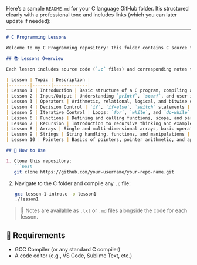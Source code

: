 Here’s a sample `README.md` for your C language GitHub folder. It’s structured clearly with a professional tone and includes links (which you can later update if needed):

---

````markdown
# C Programming Lessons

Welcome to my C Programming repository! This folder contains C source files and notes organized by lessons, covering fundamental concepts of the C language. Whether you're a beginner or revisiting C, these structured lessons can help you understand key programming topics step by step.

## 📚 Lessons Overview

Each lesson includes source code (`.c` files) and corresponding notes to aid your understanding.

| Lesson | Topic | Description |
|--------|-------|-------------|
| Lesson 1 | Introduction | Basic structure of a C program, compiling and running C code |
| Lesson 2 | Input/Output | Understanding `printf`, `scanf`, and user interaction |
| Lesson 3 | Operators | Arithmetic, relational, logical, and bitwise operators |
| Lesson 4 | Decision Control | `if`, `if-else`, `switch` statements |
| Lesson 5 | Iterative Control | Loops: `for`, `while`, and `do-while` |
| Lesson 6 | Functions | Defining and calling functions, scope, and parameter passing |
| Lesson 7 | Recursion | Introduction to recursive thinking and examples |
| Lesson 8 | Arrays | Single and multi-dimensional arrays, basic operations |
| Lesson 9 | Strings | String handling, functions, and manipulations |
| Lesson 10 | Pointers | Basics of pointers, pointer arithmetic, and applications |

## 🔧 How to Use

1. Clone this repository:
   ```bash
   git clone https://github.com/your-username/your-repo-name.git
````

2. Navigate to the C folder and compile any `.c` file:

   ```bash
   gcc lesson-1-intro.c -o lesson1
   ./lesson1
   ```

> 📝 Notes are available as `.txt` or `.md` files alongside the code for each lesson.

## 📌 Requirements

* GCC Compiler (or any standard C compiler)
* A code editor (e.g., VS Code, Sublime Text, etc.)
